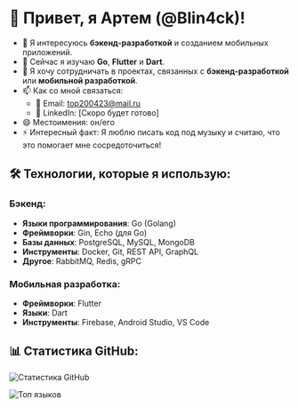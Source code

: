 # 👋 Привет, я Артем (@Blin4ck)!

- 👀 Я интересуюсь **бэкенд-разработкой** и созданием мобильных приложений.
- 🌱 Сейчас я изучаю **Go**, **Flutter** и **Dart**.
- 💞️ Я хочу сотрудничать в проектах, связанных с **бэкенд-разработкой** или **мобильной разработкой**.
- 📫 Как со мной связаться:
  - 📧 Email: top200423@mail.ru
  - 💼 LinkedIn: [Скоро будет готово]
- 😄 Местоимения: он/его
- ⚡ Интересный факт: Я люблю писать код под музыку и считаю, что это помогает мне сосредоточиться!

## 🛠️ Технологии, которые я использую:
### Бэкенд:
- **Языки программирования**: Go (Golang)
- **Фреймворки**: Gin, Echo (для Go)
- **Базы данных**: PostgreSQL, MySQL, MongoDB
- **Инструменты**: Docker, Git, REST API, GraphQL
- **Другое**: RabbitMQ, Redis, gRPC

### Мобильная разработка:
- **Фреймворки**: Flutter
- **Языки**: Dart
- **Инструменты**: Firebase, Android Studio, VS Code


## 📊 Статистика GitHub:
![Статистика GitHub](https://github-readme-stats.vercel.app/api?username=BigBabyPig&show_icons=true&theme=dark)

![Топ языков](https://github-readme-stats.vercel.app/api/top-langs/?username=BigBabyPig&layout=compact&theme=dark)



